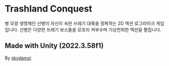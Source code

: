 # Trashland Conquest

병 모양 생명체인 신병이 자신이 속한 쓰레기 대륙을 정복하는 2D 액션 로그라이크 게임입니다.
신병은 다양한 쓰레기 보스들을 모조리 쳐부수며 기상천외한 액션을 펼칩니다.

## Made with Unity (2022.3.58f1)
By [skydamzi](https://github.com/skydamzi)
